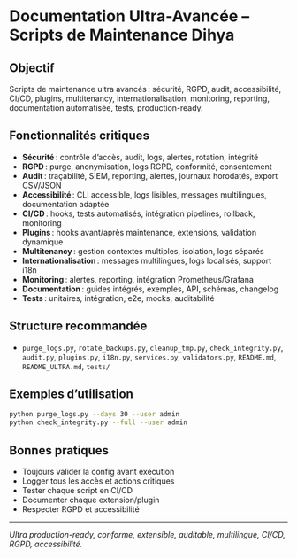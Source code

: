 # Documentation Ultra-Avancée – Scripts de Maintenance Dihya

## Objectif
Scripts de maintenance ultra avancés : sécurité, RGPD, audit, accessibilité, CI/CD, plugins, multitenancy, internationalisation, monitoring, reporting, documentation automatisée, tests, production-ready.

## Fonctionnalités critiques
- **Sécurité** : contrôle d’accès, audit, logs, alertes, rotation, intégrité
- **RGPD** : purge, anonymisation, logs RGPD, conformité, consentement
- **Audit** : traçabilité, SIEM, reporting, alertes, journaux horodatés, export CSV/JSON
- **Accessibilité** : CLI accessible, logs lisibles, messages multilingues, documentation adaptée
- **CI/CD** : hooks, tests automatisés, intégration pipelines, rollback, monitoring
- **Plugins** : hooks avant/après maintenance, extensions, validation dynamique
- **Multitenancy** : gestion contextes multiples, isolation, logs séparés
- **Internationalisation** : messages multilingues, logs localisés, support i18n
- **Monitoring** : alertes, reporting, intégration Prometheus/Grafana
- **Documentation** : guides intégrés, exemples, API, schémas, changelog
- **Tests** : unitaires, intégration, e2e, mocks, auditabilité

## Structure recommandée
- `purge_logs.py`, `rotate_backups.py`, `cleanup_tmp.py`, `check_integrity.py`, `audit.py`, `plugins.py`, `i18n.py`, `services.py`, `validators.py`, `README.md`, `README_ULTRA.md`, `tests/`

## Exemples d’utilisation
```bash
python purge_logs.py --days 30 --user admin
python check_integrity.py --full --user admin
```

## Bonnes pratiques
- Toujours valider la config avant exécution
- Logger tous les accès et actions critiques
- Tester chaque script en CI/CD
- Documenter chaque extension/plugin
- Respecter RGPD et accessibilité

---
*Ultra production-ready, conforme, extensible, auditable, multilingue, CI/CD, RGPD, accessibilité.*
